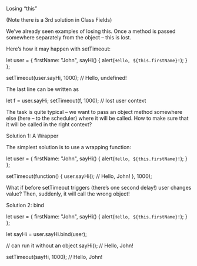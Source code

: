 Losing “this”

(Note there is a 3rd solution in Class Fields)

We’ve already seen examples of losing this. Once a method is passed somewhere separately from the object – this is lost.
 
Here’s how it may happen with setTimeout:
 
let user = {
  firstName: "John",
  sayHi() {
    alert(`Hello, ${this.firstName}!`);
  }
};
 
setTimeout(user.sayHi, 1000); // Hello, undefined!

The last line can be written as

let f = user.sayHi; 
setTimeout(f, 1000); // lost user context

The task is quite typical – we want to pass an object method somewhere else (here – to the scheduler) where it will be called. How to make sure that it will be called in the right context?

Solution 1: A Wrapper

The simplest solution is to use a wrapping function:
 
let user = {
  firstName: "John",
  sayHi() {
    alert(`Hello, ${this.firstName}!`);
  }
};
 
setTimeout(function() {
  user.sayHi(); // Hello, John!
}, 1000);

What if before setTimeout triggers (there’s one second delay!) user changes value? Then, suddenly, it will call the wrong object!

Solution 2: bind

let user = {
  firstName: "John",
  sayHi() {
    alert(`Hello, ${this.firstName}!`);
  }
};

let sayHi = user.sayHi.bind(user);
 
// can run it without an object
sayHi(); // Hello, John!
 
setTimeout(sayHi, 1000); // Hello, John!
